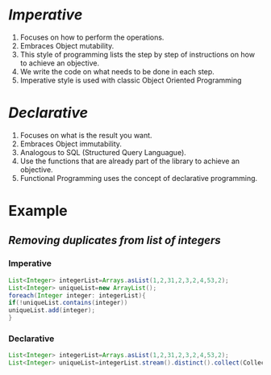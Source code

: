 # *Imperative*

1. Focuses on how to perform the operations. 
2. Embraces Object mutability. 
3. This style of programming lists the step by step of instructions on how to achieve an objective. 
4. We write the code on what needs to be done in each step. 
5. Imperative style is used with classic Object Oriented Programming

# *Declarative*

1. Focuses on what is the result you want. 
2. Embraces Object immutability. 
3. Analogous to SQL (Structured Query Languague). 
4. Use the functions that are already part of the library to achieve an objective. 
5. Functional Programming uses the concept of declarative programming.

# Example
## *Removing duplicates from list of integers*



### Imperative 

```java
List<Integer> integerList=Arrays.asList(1,2,31,2,3,2,4,53,2);
List<Integer> uniqueList=new ArrayList();
foreach(Integer integer: integerList){
if(!uniqueList.contains(integer))
uniqueList.add(integer);
}
```

### Declarative

```java
List<Integer> integerList=Arrays.asList(1,2,31,2,3,2,4,53,2);
List<Integer> uniqueList=integerList.stream().distinct().collect(Collectors.toList());
```



